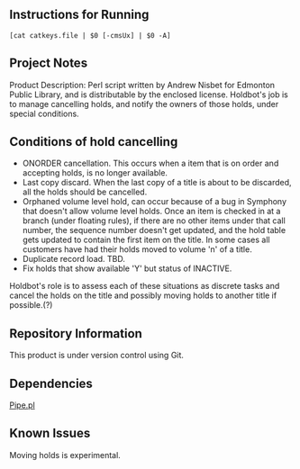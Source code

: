 


Instructions for Running
------------------------
```
[cat catkeys.file | $0 [-cmsUx] | $0 -A]
```

Project Notes
-------------

Product Description:
Perl script written by Andrew Nisbet for Edmonton Public Library, and is distributable by the enclosed license.
Holdbot's job is to manage cancelling holds, and notify the owners of those holds, under special conditions.

Conditions of hold cancelling
-----------------------------
* ONORDER cancellation. This occurs when a item that is on order and accepting holds, is no longer available.
* Last copy discard. When the last copy of a title is about to be discarded, all the holds should be cancelled.
* Orphaned volume level hold, can occur because of a bug in Symphony that doesn't allow volume level holds.
  Once an item is checked in at a branch (under floating rules), if there are no other items under that call
  number, the sequence number doesn't get updated, and the hold table gets updated to contain the first item
  on the title. In some cases all customers have had their holds moved to volume 'n' of a title.
* Duplicate record load. TBD.
* Fix holds that show available 'Y' but status of INACTIVE.

Holdbot's role is to assess each of these situations as discrete tasks and cancel the holds on the title and
possibly moving holds to another title if possible.(?)


Repository Information
----------------------
This product is under version control using Git.

Dependencies
------------
[Pipe.pl](https://github.com/anisbet/pipe)

Known Issues
------------
Moving holds is experimental.
